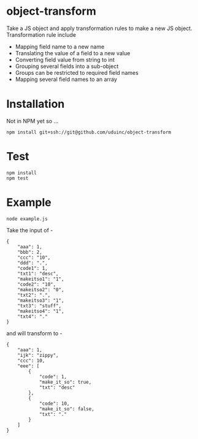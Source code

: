 # object-transform
Take a JS object and apply transformation rules to make a new JS object.  Transformation rule include
* Mapping field name to a new name
* Translating the value of a field to a new value
* Converting field value from string to int
* Grouping several fields into a sub-object
* Groups can be restricted to required field names
* Mapping several field names to an array

# Installation

Not in NPM yet so ...
```
npm install git+ssh://git@github.com/uduinc/object-transform
```

# Test
```
npm install
npm test
```
# Example

```
node example.js
```

Take the input of -
```
{
    "aaa": 1,
    "bbb": 2,
    "ccc": "10",
    "ddd": ".",
    "code1": 1,
    "txt1": "desc",
    "makeitso1": "1",
    "code2": "10",
    "makeitso2": "0",
    "txt2": ".",
    "makeitso3": "1",
    "txt3": "stuff",
    "makeitso4": "1",
    "txt4": "."
}
```
and will transform to - 
```
{
    "aaa": 1,
    "ijk": "zippy",
    "ccc": 10,
    "eee": [
        {
            "code": 1,
            "make_it_so": true,
            "txt": "desc"
        },
        {
            "code": 10,
            "make_it_so": false,
            "txt": "."
        }
    ]
}
```
